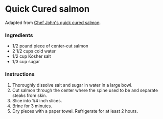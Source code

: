 # Quick Cured salmon

Adapted from [Chef John's quick cured salmon](http://foodwishes.blogspot.com/2014/04/quick-cured-salmon-3-minutes-but-i-want.html).

### Ingredients

- 1/2 pound piece of center-cut salmon
- 2 1/2 cups cold water
- 1/2 cup Kosher salt
- 1/3 cup sugar

### Instructions

1. Thoroughly dissolve salt and sugar in water in a large bowl.
2. Cut salmon through the center where the spine used to be and separate steaks from skin.
3. Slice into 1/4 inch slices.
4. Brine for 3 minutes.
5. Dry pieces with a paper towel. Refrigerate for at least 2 hours.
